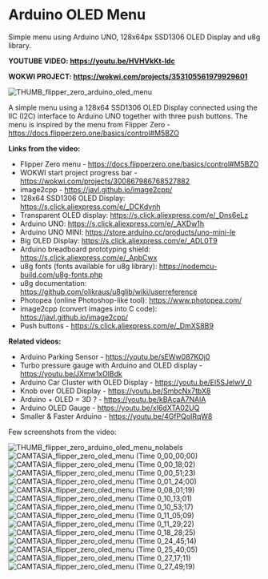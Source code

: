 
# Arduino OLED Menu
Simple menu using Arduino UNO, 128x64px SSD1306 OLED Display and u8g library.

**YOUTUBE VIDEO: https://youtu.be/HVHVkKt-ldc**

**WOKWI PROJECT: https://wokwi.com/projects/353105561979929601**

![THUMB_flipper_zero_arduino_oled_menu](https://user-images.githubusercontent.com/117754156/211013886-2e71dfe1-d69c-4260-87b8-94f2f2390a59.jpg)

A simple menu using a 128x64 SSD1306 OLED Display connected using the IIC (I2C) interface to Arduino UNO together with three push buttons. The menu is inspired by the menu from Flipper Zero - https://docs.flipperzero.one/basics/control#M5BZO 

**Links from the video:**
- Flipper Zero menu - https://docs.flipperzero.one/basics/control#M5BZO
- WOKWI start project progress bar - https://wokwi.com/projects/300867986768527882
- image2cpp - https://javl.github.io/image2cpp/
- 128x64 SSD1306 OLED Display: https://s.click.aliexpress.com/e/_DCKdvnh
- Transparent OLED display: https://s.click.aliexpress.com/e/_Dns6eLz
- Arduino UNO: https://s.click.aliexpress.com/e/_AXDw1h
- Arduino UNO MINI: https://store.arduino.cc/products/uno-mini-le
- Big OLED Display: https://s.click.aliexpress.com/e/_ADL0T9
- Arduino breadboard prototyping shield: https://s.click.aliexpress.com/e/_ApbCwx
- u8g fonts (fonts available for u8g library): https://nodemcu-build.com/u8g-fonts.php
- u8g documentation: https://github.com/olikraus/u8glib/wiki/userreference
- Photopea (online Photoshop-like tool): https://www.photopea.com/
- image2cpp (convert images into C code): https://javl.github.io/image2cpp/
- Push buttons - https://s.click.aliexpress.com/e/_DmXS8B9

**Related videos:**
- Arduino Parking Sensor - https://youtu.be/sEWw087KOj0
- Turbo pressure gauge with Arduino and OLED display - https://youtu.be/JXmw1xOlBdk
- Arduino Car Cluster with OLED Display - https://youtu.be/El5SJelwV_0
- Knob over OLED Display - https://youtu.be/SmbcNx7tbX8
- Arduino + OLED = 3D ? - https://youtu.be/kBAcaA7NAlA
- Arduino OLED Gauge - https://youtu.be/xI6dXTA02UQ
- Smaller & Faster Arduino - https://youtu.be/4GfPQoIRqW8



Few screenshots from the video:

![THUMB_flipper_zero_arduino_oled_menu_nolabels](https://user-images.githubusercontent.com/117754156/211014417-e82aa035-b2f0-4a4b-b714-6afa4b76a5c0.jpg)
![CAMTASIA_flipper_zero_oled_menu (Time 0_00_00;00)](https://user-images.githubusercontent.com/117754156/211014431-365214aa-fd2d-415e-b1a7-42c0531d36c2.png)
![CAMTASIA_flipper_zero_oled_menu (Time 0_00_18;02)](https://user-images.githubusercontent.com/117754156/211014461-b9f0f969-bd4d-4982-b2ad-dad3fd539f9a.png)
![CAMTASIA_flipper_zero_oled_menu (Time 0_00_51;23)](https://user-images.githubusercontent.com/117754156/211014477-58950704-ad14-4b65-a108-19dc7b484e64.png)
![CAMTASIA_flipper_zero_oled_menu (Time 0_01_24;00)](https://user-images.githubusercontent.com/117754156/211014486-8aa4c522-bdcd-4d31-b958-2842475da961.png)
![CAMTASIA_flipper_zero_oled_menu (Time 0_08_01;19)](https://user-images.githubusercontent.com/117754156/211014496-309ab00c-2731-4cc9-b0f4-ad1d8171ffa1.png)
![CAMTASIA_flipper_zero_oled_menu (Time 0_10_13;01)](https://user-images.githubusercontent.com/117754156/211014499-65439b47-7399-43cb-81e0-0d8d308ead3a.png)
![CAMTASIA_flipper_zero_oled_menu (Time 0_10_53;17)](https://user-images.githubusercontent.com/117754156/211014504-9a56d99f-df38-4ec7-952d-09889ecdbe54.png)
![CAMTASIA_flipper_zero_oled_menu (Time 0_11_05;09)](https://user-images.githubusercontent.com/117754156/211014515-def45646-680a-4169-832c-07cfc594db3e.png)
![CAMTASIA_flipper_zero_oled_menu (Time 0_11_29;22)](https://user-images.githubusercontent.com/117754156/211014530-28624ff4-afea-4c47-b113-934b604f7932.png)
![CAMTASIA_flipper_zero_oled_menu (Time 0_18_28;25)](https://user-images.githubusercontent.com/117754156/211014539-1cd3e06c-a5d7-4b96-a745-b23e155ff2e4.png)
![CAMTASIA_flipper_zero_oled_menu (Time 0_24_45;14)](https://user-images.githubusercontent.com/117754156/211014541-2d300562-2c49-47d1-a2d1-fb4c1d46944e.png)
![CAMTASIA_flipper_zero_oled_menu (Time 0_25_40;05)](https://user-images.githubusercontent.com/117754156/211014544-49f778af-5a19-4774-9d8c-9f28628b043a.png)
![CAMTASIA_flipper_zero_oled_menu (Time 0_27_17;11)](https://user-images.githubusercontent.com/117754156/211014555-bea2fcbe-5d4f-4f3c-9281-c0b370d91305.png)
![CAMTASIA_flipper_zero_oled_menu (Time 0_27_49;19)](https://user-images.githubusercontent.com/117754156/211014581-5e4b257e-9a0e-4340-8c54-e8129a1aae96.png)





